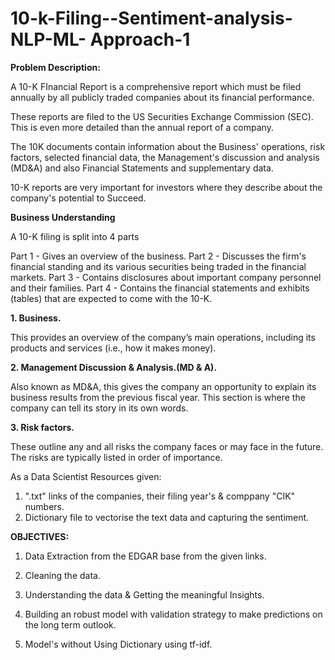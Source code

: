 # 10-k-Filing--Sentiment-analysis-NLP-ML- Approach-1

**Problem Description:**

A 10-K FInancial Report is a comprehensive report which must be filed annually by all publicly traded companies about its financial performance.

These reports are filed to the US Securities Exchange Commission (SEC). This is even more detailed than the annual report of a company.

The 10K documents contain information about the Business' operations, risk factors, selected financial data, the Management's discussion and analysis (MD&A) and also Financial Statements and supplementary data.

10-K reports are very important for investors where they describe about the company's potential to Succeed.

**Business Understanding**

A 10-K filing is split into 4 parts

Part 1 - Gives an overview of the business.
Part 2 - Discusses the firm's financial standing and its various securities being traded in the financial markets.
Part 3 - Contains disclosures about important company personnel and their families.
Part 4 - Contains the financial statements and exhibits (tables) that are expected to come with the 10-K.

**1. Business.**

This provides an overview of the company’s main operations, including its products and services (i.e., how it makes money).

**2. Management Discussion & Analysis.(MD & A).**

Also known as MD&A, this gives the company an opportunity to explain its business results from the previous fiscal year. This section is where the company can tell its story in its own words.

**3. Risk factors.**

These outline any and all risks the company faces or may face in the future. The risks are typically listed in order of importance.


As a Data Scientist
Resources given:
1. ".txt" links of the companies, their filing year's & comppany "CIK" numbers.
2. Dictionary file to vectorise the text data and capturing the sentiment.


**OBJECTIVES:**
  1. Data Extraction from the EDGAR base from the given links.

  2. Cleaning the data.

  3. Understanding the data & Getting the meaningful Insights.

  4. Building an robust model with validation strategy to make predictions on the long term outlook.

5. Model's without Using Dictionary using tf-idf.
